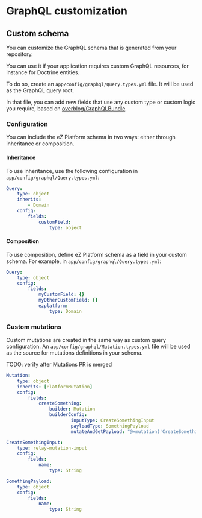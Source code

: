 # GraphQL customization

## Custom schema

You can customize the GraphQL schema that is generated from your repository.

You can use it if your application requires custom GraphQL resources, for instance for Doctrine entities.

To do so, create an `app/config/graphql/Query.types.yml` file. It will be used as the GraphQL query root.

In that file, you can add new fields that use any custom type or custom logic you require, based
on [overblog/GraphQLBundle](https://github.com/overblog/GraphQLBundle).

### Configuration

You can include the eZ Platform schema in two ways: either through inheritance or composition.

#### Inheritance

To use inheritance, use the following configuration in `app/config/graphql/Query.types.yml`:

``` yaml
Query:
    type: object
    inherits:
        - Domain
    config:
        fields:
            customField:
                type: object
```

#### Composition

To use composition, define eZ Platform schema as a field in your custom schema.
For example, in `app/config/graphql/Query.types.yml`:

``` yaml
Query:
    type: object
    config:
        fields:
            myCustomField: {}
            myOtherCustomField: {}
            ezplatform:
                type: Domain
```

### Custom mutations

Custom mutations are created in the same way as custom query configuration.
An `app/config/graphql/Mutation.types.yml` file will be used as the source for mutations definitions in your schema.

TODO: verify after Mutations PR is merged

``` yaml
Mutation:
    type: object
    inherits: [PlatformMutation]
    config:
        fields:
            createSomething:
                builder: Mutation
                builderConfig:
                        inputType: CreateSomethingInput
                        payloadType: SomethingPayload
                        mutateAndGetPayload: "@=mutation('CreateSomething', [value])"

CreateSomethingInput:
    type: relay-mutation-input
    config:
        fields:
            name:
                type: String

SomethingPayload:
    type: object
    config:
        fields:
            name:
                type: String

```
